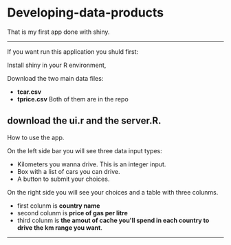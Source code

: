 Developing-data-products
========================

That is my first app done with shiny.

---
If you want run this application you shuld first:

Install shiny in your R environment,

Download the two main data files:
- **tcar.csv**
- **tprice.csv**
Both of them are in the repo

download the ui.r and the server.R.
---

How to use the app.

On the left side bar you will see three data input types:
- Kilometers you wanna drive. This is an integer input.
- Box with a list of cars you can drive. 
- A button to submit your choices.

On the right side you will see your choices and a table with three colunms.
- first colunm is **country name**
- second colunm is **price of gas per litre**
- third colunm is **the amout of cache you'll spend in each country to drive the km range you want**.

---
